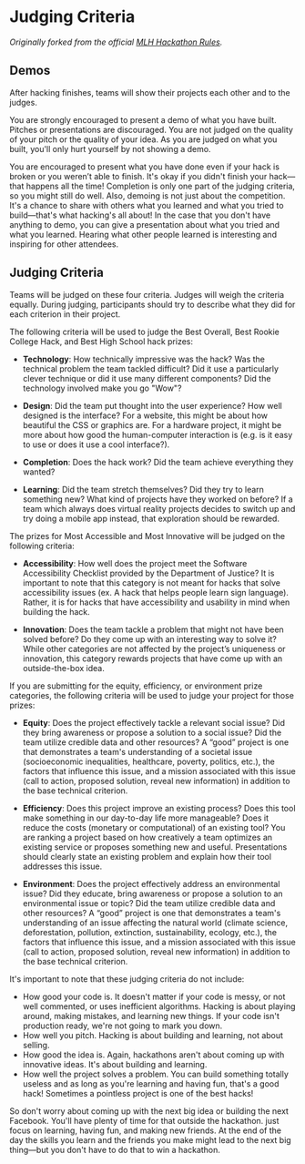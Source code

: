 # Judging Criteria  

_Originally forked from the official [MLH Hackathon Rules](https://github.com/MLH/mlh-hackathon-rules)._

## Demos  

After hacking finishes, teams will show their projects each other and to the judges.

You are strongly encouraged to present a demo of what you have built. Pitches or presentations are discouraged. You are not judged on the quality of your pitch or the quality of your idea. As you are judged on what you built, you'll only hurt yourself by not showing a demo.

You are encouraged to present what you have done even if your hack is broken or you weren’t able to finish. It's okay if you didn't finish your hack—that happens all the time! Completion is only one part of the judging criteria, so you might still do well. Also, demoing is not just about the competition. It's a chance to share with others what you learned and what you tried to build—that's what hacking's all about! In the case that you don't have anything to demo, you can give a presentation about what you tried and what you learned. Hearing what other people learned is interesting and inspiring for other attendees.
  
## Judging Criteria

Teams will be judged on these four criteria. Judges will weigh the criteria equally. During judging, participants should try to describe what they did for each criterion in their project.  

The following criteria will be used to judge the Best Overall, Best Rookie College Hack, and Best High School hack prizes:   

 * **Technology**: How technically impressive was the hack? Was the technical problem the team tackled difficult? Did it use a particularly clever technique or did it use many different components? Did the technology involved make you go "Wow"?  

 * **Design**: Did the team put thought into the user experience? How well designed is the interface? For a website, this might be about how beautiful the CSS or graphics are. For a hardware project, it might be more about how good the human-computer interaction is (e.g. is it easy to use or does it use a cool interface?).  

 * **Completion**: Does the hack work? Did the team achieve everything they wanted?  
 
 * **Learning**: Did the team stretch themselves? Did they try to learn something new? What kind of projects have they worked on before? If a team which always does virtual reality projects decides to switch up and try doing a mobile app instead, that exploration should be rewarded.  

The prizes for Most Accessible and Most Innovative will be judged on the following criteria:  
  
* **Accessibility**: How well does the project meet the Software Accessibility Checklist provided by the Department of Justice? It is important to note that this category is not meant for hacks that solve accessibility issues (ex. A hack that helps people learn sign language). Rather, it is for hacks that have accessibility and usability in mind when building the hack.

* **Innovation**: Does the team tackle a problem that might not have been solved before? Do they come up with an interesting way to solve it? While other categories are not affected by the project’s uniqueness or innovation, this category rewards projects that have come up with an outside-the-box idea. 

If you are submitting for the equity, efficiency, or environment prize categories, the following criteria will be used to judge your project for those prizes:

* **Equity**: Does the project effectively tackle a relevant social issue? Did they bring awareness or propose a solution to a social issue? Did the team utilize credible data and other resources? A “good” project is one that demonstrates a team's understanding of a societal issue (socioeconomic inequalities, healthcare, poverty, politics, etc.), the factors that influence this issue, and a mission associated with this issue (call to action, proposed solution, reveal new information) in addition to the base technical criterion.

* **Efficiency**: Does this project improve an existing process? Does this tool make something in our day-to-day life more manageable? Does it reduce the costs (monetary or computational) of an existing tool? You are ranking a project based on how creatively a team optimizes an existing service or proposes something new and useful. Presentations should clearly state an existing problem and explain how their tool addresses this issue.

* **Environment**: Does the project effectively address an environmental issue? Did they educate, bring awareness or propose a solution to an environmental issue or topic? Did the team utilize credible data and other resources? A “good” project is one that demonstrates a team's understanding of an issue affecting the natural world (climate science, deforestation, pollution, extinction, sustainability, ecology, etc.), the factors that influence this issue, and a mission associated with this issue (call to action, proposed solution, reveal new information) in addition to the base technical criterion.  


It's important to note that these judging criteria do not include:

  * How good your code is. It doesn't matter if your code is messy, or not well commented, or uses inefficient algorithms. Hacking is about playing around, making mistakes, and learning new things. If your code isn't production ready, we're not going to mark you down.
  * How well you pitch. Hacking is about building and learning, not about selling.
  * How good the idea is. Again, hackathons aren't about coming up with innovative ideas. It's about building and learning.
  * How well the project solves a problem. You can build something totally useless and as long as you're learning and having fun, that's a good hack! Sometimes a pointless project is one of the best hacks!

So don't worry about coming up with the next big idea or building the next Facebook. You'll have plenty of time for that outside the hackathon. just focus on learning, having fun, and making new friends. At the end of the day the skills you learn and the friends you make might lead to the next big thing—but you don't have to do that to win a hackathon.
